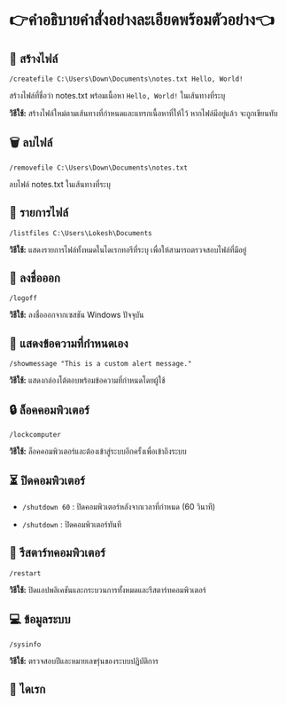 # 👉คำอธิบายคำสั่งอย่างละเอียดพร้อมตัวอย่าง👈

## 📝 สร้างไฟล์
`/createfile C:\Users\Down\Documents\notes.txt Hello, World!`

สร้างไฟล์ที่ชื่อว่า notes.txt พร้อมเนื้อหา `Hello, World!` ในเส้นทางที่ระบุ

**วิธีใช้:** สร้างไฟล์ใหม่ตามเส้นทางที่กำหนดและแทรกเนื้อหาที่ให้ไว้ หากไฟล์มีอยู่แล้ว จะถูกเขียนทับ

## 🗑️ ลบไฟล์
`/removefile C:\Users\Down\Documents\notes.txt`

ลบไฟล์ notes.txt ในเส้นทางที่ระบุ

## 📂 รายการไฟล์
`/listfiles C:\Users\Lokesh\Documents`

**วิธีใช้:** แสดงรายการไฟล์ทั้งหมดในไดเรกทอรีที่ระบุ เพื่อให้สามารถตรวจสอบไฟล์ที่มีอยู่

## 🔐 ลงชื่อออก
`/logoff`

**วิธีใช้:** ลงชื่อออกจากเซสชัน Windows ปัจจุบัน

## 💬 แสดงข้อความที่กำหนดเอง
`/showmessage "This is a custom alert message."`

**วิธีใช้:** แสดงกล่องโต้ตอบพร้อมข้อความที่กำหนดโดยผู้ใช้

## 🔒 ล็อคคอมพิวเตอร์
`/lockcomputer`

**วิธีใช้:** ล็อคคอมพิวเตอร์และต้องเข้าสู่ระบบอีกครั้งเพื่อเข้าถึงระบบ

## ⏳ ปิดคอมพิวเตอร์
- `/shutdown 60` : ปิดคอมพิวเตอร์หลังจากเวลาที่กำหนด (60 วินาที)

- `/shutdown` : ปิดคอมพิวเตอร์ทันที

## 🔄 รีสตาร์ทคอมพิวเตอร์
`/restart`

**วิธีใช้:** ปิดแอปพลิเคชันและกระบวนการทั้งหมดและรีสตาร์ทคอมพิวเตอร์

## 💻 ข้อมูลระบบ
`/sysinfo`

**วิธีใช้:** ตรวจสอบปีและหมายเลขรุ่นของระบบปฏิบัติการ

## 📁 ไดเรก

